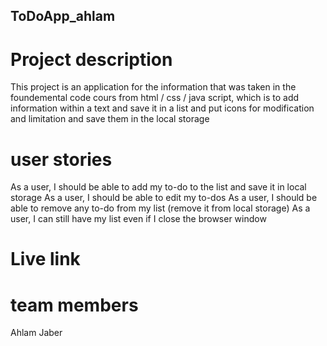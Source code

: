 ## ToDoApp_ahlam

# Project description
This project is an application for the information that was taken in the  foundemental code cours from html / css / java script, which is to add information within a text and save it in a list and put icons for modification and limitation and save them in the local storage


# user stories
As a user, I should be able to add my to-do to the list and save it in local storage
As a user, I should be able to edit my to-dos
As a user, I should be able to remove any to-do from my list (remove it from local storage)
As a user, I can still have my list even if I close the browser window

# Live link
# team members
Ahlam Jaber 